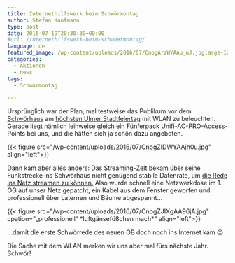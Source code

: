 ```yaml
---
title: Internethilfswerk beim Schwörmontag
author: Stefan Kaufmann
type: post
date: 2016-07-19T20:30:30+00:00
#url: /internethilfswerk-beim-schwoermontag/
language: de
featured_image: /wp-content/uploads/2016/07/CnogArzWYAAu_uJ.jpglarge-1200x900.jpeg
categories:
  - Aktionen
  - news
tags:
  - Schwörmontag

---
```

Ursprünglich war der Plan, mal testweise das Publikum vor dem [Schwörhaus][1] am [höchsten Ulmer Stadtfeiertag][2] mit WLAN zu beleuchten. Gerade liegt nämlich leihweise gleich ein Fünferpack Unifi-AC-PRO-Access-Points bei uns, und die hätten sich ja schön dazu angeboten.

{{< figure src="/wp-content/uploads/2016/07/CnogZIDWYAAjh0u.jpg" align="left">}}

Dann kam aber alles anders: Das Streaming-Zelt bekam über seine Funkstrecke ins Schwörhaus nicht genügend stabile Datenrate, um [die Rede ins Netz streamen zu können.][3] Also wurde schnell eine Netzwerkdose im 1. OG auf unser Netz gepatcht, ein Kabel aus dem Fenster geworfen und professionell über Laternen und Bäume abgespannt…

{{< figure src="/wp-content/uploads/2016/07/CnogZJIXgAA96jA.jpg" cpation="„professionell“ \*luftgänsefüßchen mach\*" align="left">}}

…damit die erste Schwörrede des neuen OB doch noch ins Internet kam 😉

Die Sache mit dem WLAN merken wir uns aber mal fürs nächste Jahr. Schwör!

 [1]: https://de.wikipedia.org/wiki/Schw%C3%B6rhaus_(Ulm)
 [2]: https://de.wikipedia.org/wiki/Schw%C3%B6rmontag
 [3]: http://www.team-ulm.de/artikel/2016/07/18/mitschnitt-der-schwoerrede-2016
